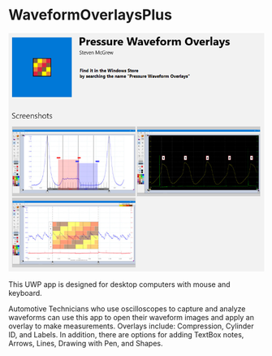 # WaveformOverlaysPlus
![alt text](WaveformOverlaysPlus/Screenshots/screenshot.PNG "Screenshot")

This UWP app is designed for desktop computers with mouse and keyboard.

Automotive Technicians who use oscilloscopes to capture and analyze waveforms can use this app to open their waveform images and apply an overlay to make measurements. Overlays include: Compression, Cylinder ID, and Labels. In addition, there are options for adding TextBox notes, Arrows, Lines, Drawing with Pen, and Shapes.

